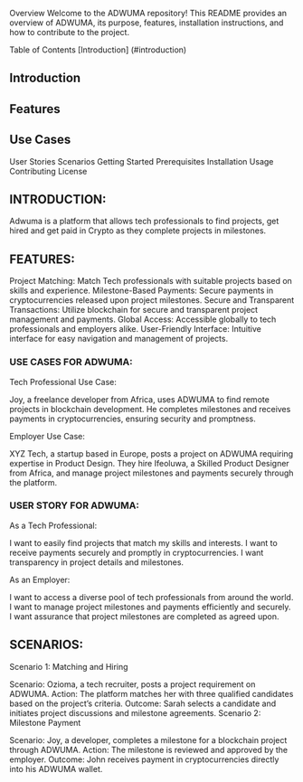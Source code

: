 Overview
Welcome to the ADWUMA repository! This README provides an overview of ADWUMA, its purpose, features, installation instructions, and how to contribute to the project.

Table of Contents
 [Introduction]
 (#introduction)

## Introduction
## Features
## Use Cases
User Stories
Scenarios
Getting Started
Prerequisites
Installation
Usage
Contributing
License

## INTRODUCTION:
Adwuma is a platform that allows tech professionals to find projects, get hired and get paid in Crypto as they complete projects in milestones.

## FEATURES:
 Project Matching: Match Tech professionals with suitable projects based on skills and experience.
 Milestone-Based Payments: Secure payments in cryptocurrencies released upon project milestones.
 Secure and Transparent Transactions: Utilize blockchain for secure and transparent project management and payments.
 Global Access: Accessible globally to tech professionals and employers alike.
 User-Friendly Interface: Intuitive interface for easy navigation and management of projects.



 ### USE CASES FOR ADWUMA:
Tech Professional Use Case:

Joy, a freelance developer from Africa, uses ADWUMA to find remote projects in blockchain development.
He completes milestones and receives payments in cryptocurrencies, ensuring security and promptness.

Employer Use Case:

XYZ Tech, a startup based in Europe, posts a project on ADWUMA requiring expertise in Product Design.
They hire Ifeoluwa, a Skilled Product Designer from Africa, and manage project milestones and payments securely through the platform.




### USER STORY FOR ADWUMA:
As a Tech Professional:

I want to easily find projects that match my skills and interests.
I want to receive payments securely and promptly in cryptocurrencies.
I want transparency in project details and milestones.

As an Employer:

I want to access a diverse pool of tech professionals from around the world.
I want to manage project milestones and payments efficiently and securely.
I want assurance that project milestones are completed as agreed upon.


## SCENARIOS:
Scenario 1: Matching and Hiring

Scenario: Ozioma, a tech recruiter, posts a project requirement on ADWUMA.
Action: The platform matches her with three qualified candidates based on the project’s criteria.
Outcome: Sarah selects a candidate and initiates project discussions and milestone agreements.
Scenario 2: Milestone Payment

Scenario: Joy, a developer, completes a milestone for a blockchain project through ADWUMA.
Action: The milestone is reviewed and approved by the employer.
Outcome: John receives payment in cryptocurrencies directly into his ADWUMA wallet.




